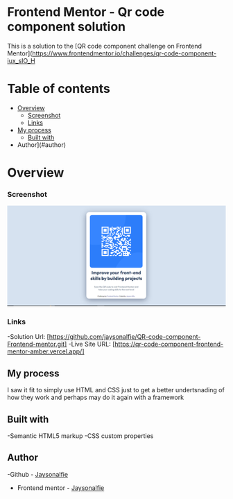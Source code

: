 # Frontend Mentor - Qr code component solution

This is a solution to the [QR code component challenge on Frontend Mentor](https://www.frontendmentor.io/challenges/qr-code-component-iux_sIO_H

# Table of contents
- [Overview](#overview)
  - [Screenshot](#screenshot)
  - [Links](#links)
- [My process](#myprocess)
  - [Built with](#built-with)
- Author](#author)

# Overview

### Screenshot

![](./qr%20code.PNG)

### Links
-Solution Url: [https://github.com/jaysonalfie/QR-code-component-Frontend-mentor.git]
-Live Site URL: [https://qr-code-component-frontend-mentor-amber.vercel.app/]

## My process
I saw it fit to simply use HTML and CSS just to get a better undertsnading of how they work and perhaps may do it again with a framework

## Built with
-Semantic HTML5 markup
-CSS custom properties

## Author
-Github - [Jaysonalfie](https://github.com/jaysonalfie)
- Frontend mentor - [Jaysonalfie](https://www.frontendmentor.io/profile/jaysonalfie)
